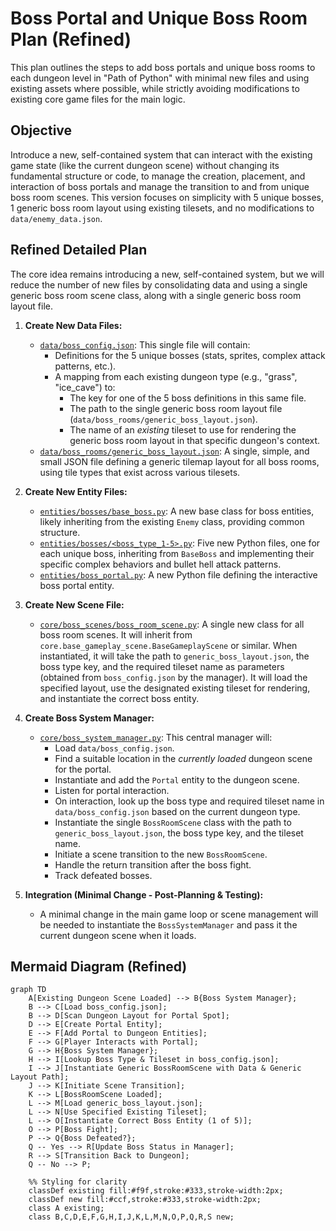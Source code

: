 # Boss Portal and Unique Boss Room Plan (Refined)

This plan outlines the steps to add boss portals and unique boss rooms to each dungeon level in "Path of Python" with minimal new files and using existing assets where possible, while strictly avoiding modifications to existing core game files for the main logic.

## Objective

Introduce a new, self-contained system that can interact with the existing game state (like the current dungeon scene) without changing its fundamental structure or code, to manage the creation, placement, and interaction of boss portals and manage the transition to and from unique boss room scenes. This version focuses on simplicity with 5 unique bosses, 1 generic boss room layout using existing tilesets, and no modifications to `data/enemy_data.json`.

## Refined Detailed Plan

The core idea remains introducing a new, self-contained system, but we will reduce the number of new files by consolidating data and using a single generic boss room scene class, along with a single generic boss room layout file.

1.  **Create New Data Files:**
    *   [`data/boss_config.json`](data/boss_config.json): This single file will contain:
        *   Definitions for the 5 unique bosses (stats, sprites, complex attack patterns, etc.).
        *   A mapping from each existing dungeon type (e.g., "grass", "ice_cave") to:
            *   The key for one of the 5 boss definitions in this same file.
            *   The path to the single generic boss room layout file (`data/boss_rooms/generic_boss_layout.json`).
            *   The name of an *existing* tileset to use for rendering the generic boss room layout in that specific dungeon's context.
    *   [`data/boss_rooms/generic_boss_layout.json`](data/boss_rooms/generic_boss_layout.json): A single, simple, and small JSON file defining a generic tilemap layout for all boss rooms, using tile types that exist across various tilesets.

2.  **Create New Entity Files:**
    *   [`entities/bosses/base_boss.py`](entities/bosses/base_boss.py): A new base class for boss entities, likely inheriting from the existing `Enemy` class, providing common structure.
    *   [`entities/bosses/<boss_type_1-5>.py`](entities/bosses/<boss_type_1-5>.py): Five new Python files, one for each unique boss, inheriting from `BaseBoss` and implementing their specific complex behaviors and bullet hell attack patterns.
    *   [`entities/boss_portal.py`](entities/boss_portal.py): A new Python file defining the interactive boss portal entity.

3.  **Create New Scene File:**
    *   [`core/boss_scenes/boss_room_scene.py`](core/boss_scenes/boss_room_scene.py): A single new class for all boss room scenes. It will inherit from `core.base_gameplay_scene.BaseGameplayScene` or similar. When instantiated, it will take the path to `generic_boss_layout.json`, the boss type key, and the required tileset name as parameters (obtained from `boss_config.json` by the manager). It will load the specified layout, use the designated existing tileset for rendering, and instantiate the correct boss entity.

4.  **Create Boss System Manager:**
    *   [`core/boss_system_manager.py`](core/boss_system_manager.py): This central manager will:
        *   Load `data/boss_config.json`.
        *   Find a suitable location in the *currently loaded* dungeon scene for the portal.
        *   Instantiate and add the `Portal` entity to the dungeon scene.
        *   Listen for portal interaction.
        *   On interaction, look up the boss type and required tileset name in `data/boss_config.json` based on the current dungeon type.
        *   Instantiate the single `BossRoomScene` class with the path to `generic_boss_layout.json`, the boss type key, and the tileset name.
        *   Initiate a scene transition to the new `BossRoomScene`.
        *   Handle the return transition after the boss fight.
        *   Track defeated bosses.

5.  **Integration (Minimal Change - Post-Planning & Testing):**
    *   A minimal change in the main game loop or scene management will be needed to instantiate the `BossSystemManager` and pass it the current dungeon scene when it loads.

## Mermaid Diagram (Refined)

```mermaid
graph TD
    A[Existing Dungeon Scene Loaded] --> B{Boss System Manager};
    B --> C[Load boss_config.json];
    B --> D[Scan Dungeon Layout for Portal Spot];
    D --> E[Create Portal Entity];
    E --> F[Add Portal to Dungeon Entities];
    F --> G[Player Interacts with Portal];
    G --> H{Boss System Manager};
    H --> I[Lookup Boss Type & Tileset in boss_config.json];
    I --> J[Instantiate Generic BossRoomScene with Data & Generic Layout Path];
    J --> K[Initiate Scene Transition];
    K --> L[BossRoomScene Loaded];
    L --> M[Load generic_boss_layout.json];
    L --> N[Use Specified Existing Tileset];
    L --> O[Instantiate Correct Boss Entity (1 of 5)];
    O --> P[Boss Fight];
    P --> Q{Boss Defeated?};
    Q -- Yes --> R[Update Boss Status in Manager];
    R --> S[Transition Back to Dungeon];
    Q -- No --> P;

    %% Styling for clarity
    classDef existing fill:#f9f,stroke:#333,stroke-width:2px;
    classDef new fill:#ccf,stroke:#333,stroke-width:2px;
    class A existing;
    class B,C,D,E,F,G,H,I,J,K,L,M,N,O,P,Q,R,S new;